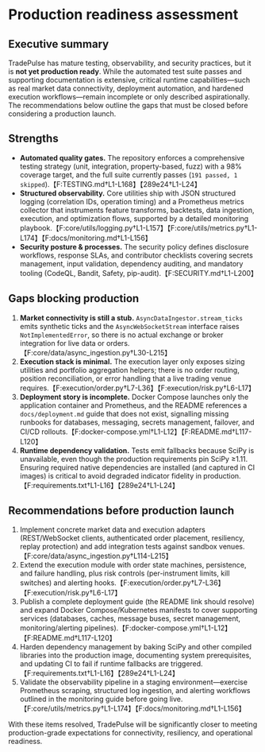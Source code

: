 # Production readiness assessment

## Executive summary
TradePulse has mature testing, observability, and security practices, but it is **not yet production ready**. While the automated test suite passes and supporting documentation is extensive, critical runtime capabilities—such as real market data connectivity, deployment automation, and hardened execution workflows—remain incomplete or only described aspirationally. The recommendations below outline the gaps that must be closed before considering a production launch.

## Strengths
- **Automated quality gates.** The repository enforces a comprehensive testing strategy (unit, integration, property-based, fuzz) with a 98% coverage target, and the full suite currently passes (`191 passed, 1 skipped`).【F:TESTING.md†L1-L168】【289e24†L1-L24】
- **Structured observability.** Core utilities ship with JSON structured logging (correlation IDs, operation timing) and a Prometheus metrics collector that instruments feature transforms, backtests, data ingestion, execution, and optimization flows, supported by a detailed monitoring playbook.【F:core/utils/logging.py†L1-L157】【F:core/utils/metrics.py†L1-L174】【F:docs/monitoring.md†L1-L156】
- **Security posture & processes.** The security policy defines disclosure workflows, response SLAs, and contributor checklists covering secrets management, input validation, dependency auditing, and mandatory tooling (CodeQL, Bandit, Safety, pip-audit).【F:SECURITY.md†L1-L200】

## Gaps blocking production
1. **Market connectivity is still a stub.** `AsyncDataIngestor.stream_ticks` emits synthetic ticks and the `AsyncWebSocketStream` interface raises `NotImplementedError`, so there is no actual exchange or broker integration for live data or orders.【F:core/data/async_ingestion.py†L30-L215】
2. **Execution stack is minimal.** The execution layer only exposes sizing utilities and portfolio aggregation helpers; there is no order routing, position reconciliation, or error handling that a live trading venue requires.【F:execution/order.py†L7-L36】【F:execution/risk.py†L6-L17】
3. **Deployment story is incomplete.** Docker Compose launches only the application container and Prometheus, and the README references a `docs/deployment.md` guide that does not exist, signalling missing runbooks for databases, messaging, secrets management, failover, and CI/CD rollouts.【F:docker-compose.yml†L1-L12】【F:README.md†L117-L120】
4. **Runtime dependency validation.** Tests emit fallbacks because SciPy is unavailable, even though the production requirements pin SciPy ≥1.11. Ensuring required native dependencies are installed (and captured in CI images) is critical to avoid degraded indicator fidelity in production.【F:requirements.txt†L1-L16】【289e24†L1-L24】

## Recommendations before production launch
1. Implement concrete market data and execution adapters (REST/WebSocket clients, authenticated order placement, resiliency, replay protection) and add integration tests against sandbox venues.【F:core/data/async_ingestion.py†L114-L215】
2. Extend the execution module with order state machines, persistence, and failure handling, plus risk controls (per-instrument limits, kill switches) and alerting hooks.【F:execution/order.py†L7-L36】【F:execution/risk.py†L6-L17】
3. Publish a complete deployment guide (the README link should resolve) and expand Docker Compose/Kubernetes manifests to cover supporting services (databases, caches, message buses, secret management, monitoring/alerting pipelines).【F:docker-compose.yml†L1-L12】【F:README.md†L117-L120】
4. Harden dependency management by baking SciPy and other compiled libraries into the production image, documenting system prerequisites, and updating CI to fail if runtime fallbacks are triggered.【F:requirements.txt†L1-L16】【289e24†L1-L24】
5. Validate the observability pipeline in a staging environment—exercise Prometheus scraping, structured log ingestion, and alerting workflows outlined in the monitoring guide before going live.【F:core/utils/metrics.py†L1-L174】【F:docs/monitoring.md†L1-L156】

With these items resolved, TradePulse will be significantly closer to meeting production-grade expectations for connectivity, resiliency, and operational readiness.
